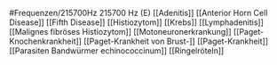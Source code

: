 #Frequenzen/215700Hz
215700 Hz (E)
[[Adenitis]]
[[Anterior Horn Cell Disease]]
[[Fifth Disease]]
[[Histiozytom]]
[[Krebs]]
[[Lymphadenitis]]
[[Malignes fibröses Histiozytom]]
[[Motoneuronerkrankung]]
[[Paget-Knochenkrankheit]]
[[Paget-Krankheit von Brust-]]
[[Paget-Krankheit]]
[[Parasiten Bandwürmer echinococcinum]]
[[Ringelröteln]]